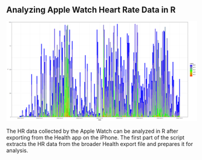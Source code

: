 ## Analyzing Apple Watch Heart Rate Data in R

![](apple_health_hr_results.png)

The HR data collected by the Apple Watch can be analyzed in R after exporting from the Health app on the iPhone. The first part of the script extracts the HR data from the broader Health export file and prepares it for analysis.

